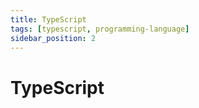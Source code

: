 ```yaml
---
title: TypeScript
tags: [typescript, programming-language]
sidebar_position: 2
---
```


# TypeScript
